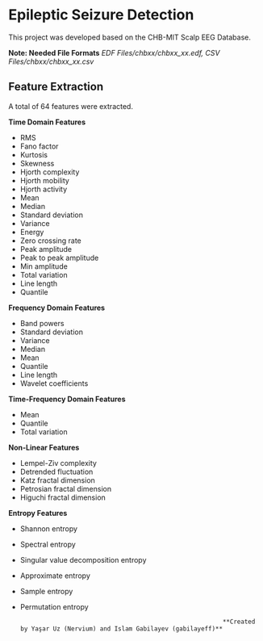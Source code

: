 # Epileptic Seizure Detection

This project was developed based on the CHB-MIT Scalp EEG Database.

**Note: Needed File Formats** *EDF Files/chbxx/chbxx_xx.edf, CSV Files/chbxx/chbxx_xx.csv*

## Feature Extraction

A total of 64 features were extracted.

**Time Domain Features**
- RMS
- Fano factor
- Kurtosis
- Skewness
- Hjorth complexity
- Hjorth mobility
- Hjorth activity
- Mean
- Median
- Standard deviation
- Variance
- Energy
- Zero crossing rate
- Peak amplitude
- Peak to peak amplitude
- Min amplitude
- Total variation
- Line length
- Quantile


**Frequency Domain Features**
- Band powers
- Standard deviation
- Variance
- Median
- Mean
- Quantile
- Line length
- Wavelet coefficients

**Time-Frequency Domain Features**
- Mean
- Quantile
- Total variation

**Non-Linear Features**
- Lempel-Ziv complexity
- Detrended fluctuation
- Katz fractal dimension
- Petrosian fractal dimension
- Higuchi fractal dimension


**Entropy Features**
- Shannon entropy
- Spectral entropy
- Singular value decomposition entropy
- Approximate entropy
- Sample entropy
- Permutation entropy

                                                              **Created by Yaşar Uz (Nervium) and Islam Gabilayev (gabilayeff)**

